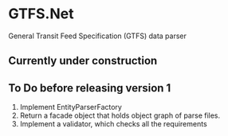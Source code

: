 # GTFS.Net
General Transit Feed Specification (GTFS) data parser

## Currently under construction


## To Do before releasing version 1
1. Implement EntityParserFactory
2. Return a facade object that holds object graph of parse files.
3. Implement a validator, which checks all the requirements
